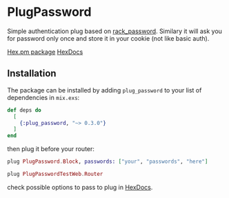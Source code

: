 # PlugPassword

Simple authentication plug based on [rack_password](https://github.com/netguru/rack_password).
Similary it will ask you for password only once and store it in your cookie (not like basic auth).

[Hex.pm package](https://hex.pm/packages/plug_password)
[HexDocs](https://hexdocs.pm/plug_password)

## Installation

The package can be installed by adding `plug_password` to your list of dependencies in `mix.exs`:

```elixir
def deps do
  [
    {:plug_password, "~> 0.3.0"}
  ]
end
```

then plug it before your router:

```elixir
plug PlugPassword.Block, passwords: ["your", "passwords", "here"]

plug PlugPasswordTestWeb.Router
```

check possible options to pass to plug in [HexDocs](https://hexdocs.pm/plug_password/PlugPassword.Block.html).
